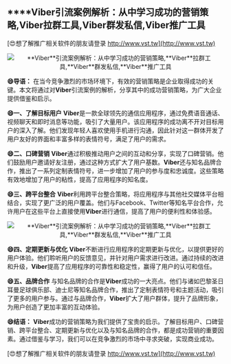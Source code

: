 ## ****Viber**引流案例解析：从中学习成功的营销策略,**Viber**拉群工具,**Viber**群发私信,**Viber**推广工具**

[😍想了解推广相关软件的朋友请登录 http://www.vst.tw](http://www.vst.tw)

 <center><img src="https://vst.tw/MP4/tuiguang/png/1.png" alt="**Viber**引流案例解析：从中学习成功的营销策略,**Viber**拉群工具,**Viber**群发私信,**Viber**推广工具"></center>

**😄导语：**
在当今竞争激烈的市场环境下，有效的营销策略是企业取得成功的关键。本文将通过对**Viber**引流案例的解析，分享其中的成功营销策略，为广大企业提供借鉴和启示。

**😄一、了解目标用户**
**Viber**是一款全球领先的通信应用程序，通过免费语音通话、视频聊天和即时消息等功能，吸引了大量用户。该应用程序的成功离不开对目标用户的深入了解。他们发现年轻人喜欢使用手机进行沟通，因此针对这一群体开发了用户友好的界面和丰富多样的表情符号，满足了用户的需求。

**😄二、口碑营销**
**Viber**通过积极推动用户之间的互动和分享，实现了口碑营销。他们鼓励用户邀请好友注册，通过这种方式扩大了用户基数。**Viber**还与知名品牌合作，推出了一系列定制表情符号，进一步增加了用户的参与度和忠诚度。这些策略有效地增加了用户的粘性，提高了应用程序的知名度。

**😄三、跨平台整合**
**Viber**利用跨平台整合策略，将应用程序与其他社交媒体平台相结合，实现了更广泛的用户覆盖。他们与Facebook、Twitter等知名平台合作，允许用户在这些平台上直接使用**Viber**进行通信，提高了用户的便利性和体验感。

 <center><img src="https://vst.tw/MP4/tuiguang/png/3.png" alt="**Viber**引流案例解析：从中学习成功的营销策略,**Viber**拉群工具,**Viber**群发私信,**Viber**推广工具"></center>

**😄四、定期更新与优化**
**Viber**不断进行应用程序的定期更新与优化，以提供更好的用户体验。他们聆听用户的反馈意见，并针对用户需求进行改进。通过持续的改进和升级，**Viber**提高了应用程序的可靠性和稳定性，赢得了用户的认可和信任。

**😄五、品牌合作**
与知名品牌的合作是**Viber**成功的一大亮点。他们与诸如巴黎圣日耳曼足球俱乐部、迪士尼等知名品牌合作，推出了定制表情符号和主题活动，吸引了更多的用户参与。通过与品牌合作，**Viber**扩大了用户群体，提升了品牌形象，为用户创造了更加丰富的互动体验。

**😄结语：**
**Viber**成功的营销策略为我们提供了宝贵的启示。了解目标用户、口碑营销、跨平台整合、定期更新与优化以及与知名品牌的合作，都是成功营销的重要因素。通过借鉴与学习，我们可以在竞争激烈的市场中寻求突破，实现商业成功。

[😍想了解推广相关软件的朋友请登录 http://www.vst.tw](http://www.vst.tw)



